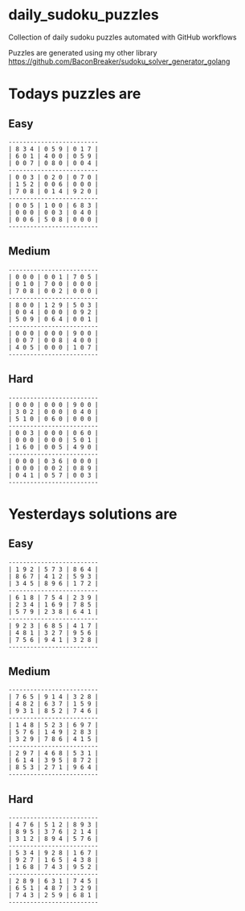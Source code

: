
# daily_sudoku_puzzles 

Collection of daily sudoku puzzles automated with GitHub workflows 

Puzzles are generated using my other library https://github.com/BaconBreaker/sudoku_solver_generator_golang 
 

# Todays puzzles are 

## Easy 

```
-------------------------
| 8 3 4 | 0 5 9 | 0 1 7 | 
| 6 0 1 | 4 0 0 | 0 5 9 | 
| 0 0 7 | 0 8 0 | 0 0 4 | 
-------------------------
| 0 0 3 | 0 2 0 | 0 7 0 | 
| 1 5 2 | 0 0 6 | 0 0 0 | 
| 7 0 8 | 0 1 4 | 9 2 0 | 
-------------------------
| 0 0 5 | 1 0 0 | 6 8 3 | 
| 0 0 0 | 0 0 3 | 0 4 0 | 
| 0 0 6 | 5 0 8 | 0 0 0 | 
-------------------------
```
## Medium 

```
-------------------------
| 0 0 0 | 0 0 1 | 7 0 5 | 
| 0 1 0 | 7 0 0 | 0 0 0 | 
| 7 0 8 | 0 0 2 | 0 0 0 | 
-------------------------
| 8 0 0 | 1 2 9 | 5 0 3 | 
| 0 0 4 | 0 0 0 | 0 9 2 | 
| 5 0 9 | 0 6 4 | 0 0 1 | 
-------------------------
| 0 0 0 | 0 0 0 | 9 0 0 | 
| 0 0 7 | 0 0 8 | 4 0 0 | 
| 4 0 5 | 0 0 0 | 1 0 7 | 
-------------------------
```
## Hard 

```
-------------------------
| 0 0 0 | 0 0 0 | 9 0 0 | 
| 3 0 2 | 0 0 0 | 0 4 0 | 
| 5 1 0 | 0 6 0 | 0 0 0 | 
-------------------------
| 0 0 3 | 0 0 0 | 0 6 0 | 
| 0 0 0 | 0 0 0 | 5 0 1 | 
| 1 6 0 | 0 0 5 | 4 9 0 | 
-------------------------
| 0 0 0 | 0 3 6 | 0 0 0 | 
| 0 0 0 | 0 0 2 | 0 8 9 | 
| 0 4 1 | 0 5 7 | 0 0 3 | 
-------------------------
```
# Yesterdays solutions are 

## Easy 

```
-------------------------
| 1 9 2 | 5 7 3 | 8 6 4 | 
| 8 6 7 | 4 1 2 | 5 9 3 | 
| 3 4 5 | 8 9 6 | 1 7 2 | 
-------------------------
| 6 1 8 | 7 5 4 | 2 3 9 | 
| 2 3 4 | 1 6 9 | 7 8 5 | 
| 5 7 9 | 2 3 8 | 6 4 1 | 
-------------------------
| 9 2 3 | 6 8 5 | 4 1 7 | 
| 4 8 1 | 3 2 7 | 9 5 6 | 
| 7 5 6 | 9 4 1 | 3 2 8 | 
-------------------------
```
## Medium 

```
-------------------------
| 7 6 5 | 9 1 4 | 3 2 8 | 
| 4 8 2 | 6 3 7 | 1 5 9 | 
| 9 3 1 | 8 5 2 | 7 4 6 | 
-------------------------
| 1 4 8 | 5 2 3 | 6 9 7 | 
| 5 7 6 | 1 4 9 | 2 8 3 | 
| 3 2 9 | 7 8 6 | 4 1 5 | 
-------------------------
| 2 9 7 | 4 6 8 | 5 3 1 | 
| 6 1 4 | 3 9 5 | 8 7 2 | 
| 8 5 3 | 2 7 1 | 9 6 4 | 
-------------------------
```
## Hard 

```
-------------------------
| 4 7 6 | 5 1 2 | 8 9 3 | 
| 8 9 5 | 3 7 6 | 2 1 4 | 
| 3 1 2 | 8 9 4 | 5 7 6 | 
-------------------------
| 5 3 4 | 9 2 8 | 1 6 7 | 
| 9 2 7 | 1 6 5 | 4 3 8 | 
| 1 6 8 | 7 4 3 | 9 5 2 | 
-------------------------
| 2 8 9 | 6 3 1 | 7 4 5 | 
| 6 5 1 | 4 8 7 | 3 2 9 | 
| 7 4 3 | 2 5 9 | 6 8 1 | 
-------------------------
```
